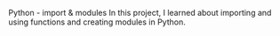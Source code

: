 Python - import & modules
In this project, I learned about importing and using functions and creating modules in Python.

